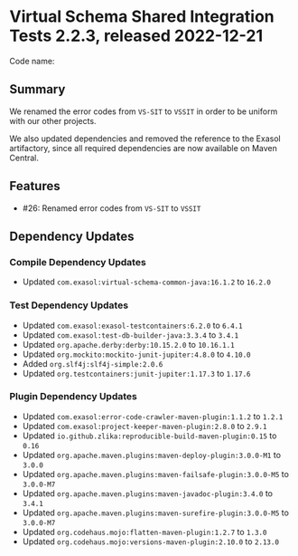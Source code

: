# Virtual Schema Shared Integration Tests 2.2.3, released 2022-12-21

Code name:

## Summary

We renamed the error codes from `VS-SIT` to `VSSIT` in order to be uniform with our other projects.

We also updated dependencies and removed the reference to the Exasol artifactory, since all required dependencies are now available on Maven Central.

## Features

* #26: Renamed error codes from `VS-SIT` to `VSSIT`

## Dependency Updates

### Compile Dependency Updates

* Updated `com.exasol:virtual-schema-common-java:16.1.2` to `16.2.0`

### Test Dependency Updates

* Updated `com.exasol:exasol-testcontainers:6.2.0` to `6.4.1`
* Updated `com.exasol:test-db-builder-java:3.3.4` to `3.4.1`
* Updated `org.apache.derby:derby:10.15.2.0` to `10.16.1.1`
* Updated `org.mockito:mockito-junit-jupiter:4.8.0` to `4.10.0`
* Added `org.slf4j:slf4j-simple:2.0.6`
* Updated `org.testcontainers:junit-jupiter:1.17.3` to `1.17.6`

### Plugin Dependency Updates

* Updated `com.exasol:error-code-crawler-maven-plugin:1.1.2` to `1.2.1`
* Updated `com.exasol:project-keeper-maven-plugin:2.8.0` to `2.9.1`
* Updated `io.github.zlika:reproducible-build-maven-plugin:0.15` to `0.16`
* Updated `org.apache.maven.plugins:maven-deploy-plugin:3.0.0-M1` to `3.0.0`
* Updated `org.apache.maven.plugins:maven-failsafe-plugin:3.0.0-M5` to `3.0.0-M7`
* Updated `org.apache.maven.plugins:maven-javadoc-plugin:3.4.0` to `3.4.1`
* Updated `org.apache.maven.plugins:maven-surefire-plugin:3.0.0-M5` to `3.0.0-M7`
* Updated `org.codehaus.mojo:flatten-maven-plugin:1.2.7` to `1.3.0`
* Updated `org.codehaus.mojo:versions-maven-plugin:2.10.0` to `2.13.0`
